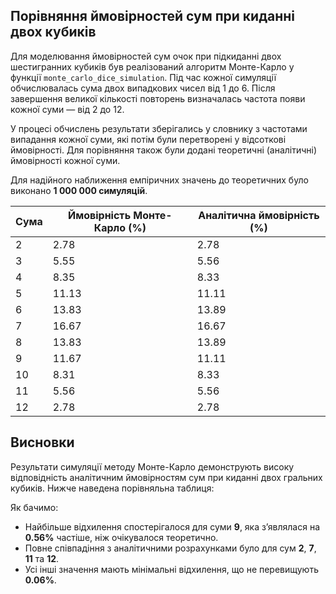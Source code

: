 ## Порівняння ймовірностей сум при киданні двох кубиків

Для моделювання ймовірностей сум очок при підкиданні двох шестигранних кубиків був реалізований алгоритм Монте-Карло у функції `monte_carlo_dice_simulation`. Під час кожної симуляції обчислювалась сума двох випадкових чисел від 1 до 6. Після завершення великої кількості повторень визначалась частота появи кожної суми — від 2 до 12.

У процесі обчислень результати зберігались у словнику з частотами випадання кожної суми, які потім були перетворені у відсоткові ймовірності. Для порівняння також були додані теоретичні (аналітичні) ймовірності кожної суми.

Для надійного наближення емпіричних значень до теоретичних було виконано **1 000 000 симуляцій**.

| Сума | Ймовірність Монте-Карло (%) | Аналітична ймовірність (%) |
| ---- | --------------------------- | -------------------------- |
| 2    | 2.78                        | 2.78                       |
| 3    | 5.55                        | 5.56                       |
| 4    | 8.35                        | 8.33                       |
| 5    | 11.13                       | 11.11                      |
| 6    | 13.83                       | 13.89                      |
| 7    | 16.67                       | 16.67                      |
| 8    | 13.83                       | 13.89                      |
| 9    | 11.67                       | 11.11                      |
| 10   | 8.31                        | 8.33                       |
| 11   | 5.56                        | 5.56                       |
| 12   | 2.78                        | 2.78                       |

## Висновки

Результати симуляції методу Монте-Карло демонструють високу відповідність аналітичним ймовірностям сум при киданні двох гральних кубиків. Нижче наведена порівняльна таблиця:

Як бачимо:

- Найбільше відхилення спостерігалося для суми **9**, яка з’являлася на **0.56%** частіше, ніж очікувалося теоретично.
- Повне співпадіння з аналітичними розрахунками було для сум **2**, **7**, **11** та **12**.
- Усі інші значення мають мінімальні відхилення, що не перевищують **0.06%**.
